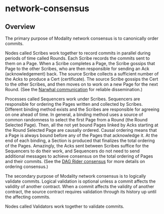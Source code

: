 # network-consensus

## Overview

The primary purpose of Modality network consensus is to canonically order commits.

Nodes called Scribes work together to record commits in parallel during periods of time called Rounds. Each Scribe records the commits sent to them on a Page. When a Scribe completes a Page, the Scribe gossips that Page to the other Scribes, who are then responsible for sending an Ack (acknowledgement) back. The source Scribe collects a sufficient number of the Acks to produce a Cert (certificate). The source Scribe gossips the Cert to the other Scribes, and then moves on to work on a new Page for the next Round. (See the [Narwhal communication](https://arxiv.org/pdf/2105.11827) for reliable dissemination.)

Processes called Sequencers work under Scribes. Sequencers are responsible for ordering the Pages written and collected by Scribes. Different binding method exists and the Scribes are responsible for agreeing on one ahead of time. In general, a binding method uses a source of common randomness to select the first Page from a Round (the Round Selected Page). Then, all the not yet bound Pages linked by Acks starting at the Round Selected Page are causally ordered. Causal ordering means that a Page is always bound before any of the Pages that acknowledge it. At the end of each binding, a Section is produced that finalizes the total ordering of the Pages. Amazingly, the Acks sent between Scribes suffice for the Sequencers to do their work, and Sequencers do not need to send additional messages to achieve consensus on the total ordering of Pages and their commits. (See the [DAG Rider consensus](https://arxiv.org/abs/2102.08325) for more details on ordering consensus.)

The secondary purpose of Modality network consensus is to logically validate commits. Logical validation is optional unless a commit affects the validity of another contract. When a commit affects the validity of another contract, the source contract requires validation through its history up until the affecting commits.

Nodes called Validators work together to validate commits.

